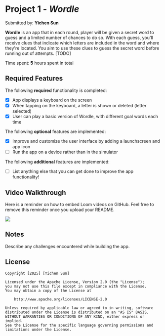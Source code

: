 # Project 1 - *Wordle*

Submitted by: **Yichen Sun**

**Wordle** is an app that in each round, player will be given a secret word to guess and a limited number of chances to do so. With each guess, you'll receive clues that indicate which letters are included in the word and where they're located. You aim to use these clues to guess the secret word before running out of attempts. [TODO] 

Time spent: **5** hours spent in total

## Required Features

The following **required** functionality is completed:

- [x] App displays a keyboard on the screen
- [x] When tapping on the keyboard, a letter is shown or deleted (letter selected)
- [x] User can play a basic version of Wordle, with different goal words each time

The following **optional** features are implemented:

- [x] Improve and customize the user interface by adding a launchscreen and app icon
- [ ] Run the app on a device rather than in the simulator

The following **additional** features are implemented:

- [ ] List anything else that you can get done to improve the app functionality!

## Video Walkthrough

Here is a reminder on how to embed Loom videos on GitHub. Feel free to remove this reminder once you upload your README. 


<a href="https://www.loom.com/share/6abf59c311b3433287a5c0f364da5d64">
    <img style="max-width:300px;" src="https://cdn.loom.com/sessions/thumbnails/6abf59c311b3433287a5c0f364da5d64-79c79f5b31abf08a-full-play.gif">
</a>



## Notes

Describe any challenges encountered while building the app.

## License

    Copyright [2025] [Yichen Sun]

    Licensed under the Apache License, Version 2.0 (the "License");
    you may not use this file except in compliance with the License.
    You may obtain a copy of the License at

        http://www.apache.org/licenses/LICENSE-2.0

    Unless required by applicable law or agreed to in writing, software
    distributed under the License is distributed on an "AS IS" BASIS,
    WITHOUT WARRANTIES OR CONDITIONS OF ANY KIND, either express or implied.
    See the License for the specific language governing permissions and
    limitations under the License.
